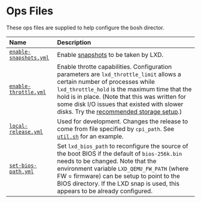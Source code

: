# Ops Files

These ops files are supplied to help configure the bosh director.

| Name | Description |
| :--- | :--- |
| [`enable-snapshots.yml`](enable-snapshots.yml) | Enable [snapshots](https://bosh.io/docs/snapshots/) to be taken by LXD. |
| [`enable-throttle.yml`](enable-throttle.yml) | Enable throtte capabilities. Configuration parameters are `lxd_throttle_limit` allows a certain number of processes while `lxd_throttle_hold` is the maximum time that the hold is in place. (Note that this was written for some disk I/O issues that existed with slower disks. Try the [recommended storage setup](https://documentation.ubuntu.com/lxd/en/latest/reference/storage_drivers/#recommended-setup).) |
| [`local-release.yml`](local-release.yml) | Used for development. Changes the release to come from file specified by `cpi_path`. See [`util.sh`](../util.sh) for an example. |
| [`set-bios-path.yml`](set-bios-path.yml) | Set `lxd_bios_path` to reconfigure the source of the boot BIOS if the default of `bios-256k.bin` needs to be changed. Note that the environment variable `LXD_QEMU_FW_PATH` (where FW = firmware) can be setup to point to the BIOS directory. If the LXD snap is used, this appears to be already configured. |
